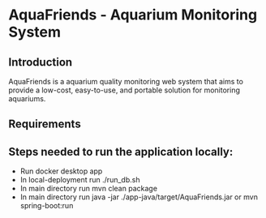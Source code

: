 # AquaFriends - Aquarium Monitoring System

## Introduction

AquaFriends is a aquarium quality monitoring web system that aims to provide a low-cost, easy-to-use, and portable solution for monitoring aquariums.

## Requirements

## Steps needed to run the application locally:

- Run docker desktop app
- In local-deployment run ./run_db.sh
- In main directory run mvn clean package
- In main directory run java -jar ./app-java/target/AquaFriends.jar or mvn spring-boot:run

